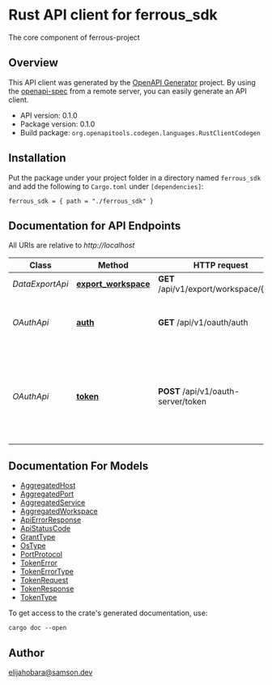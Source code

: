 # Rust API client for ferrous_sdk

The core component of ferrous-project


## Overview

This API client was generated by the [OpenAPI Generator](https://openapi-generator.tech) project.  By using the [openapi-spec](https://openapis.org) from a remote server, you can easily generate an API client.

- API version: 0.1.0
- Package version: 0.1.0
- Build package: `org.openapitools.codegen.languages.RustClientCodegen`

## Installation

Put the package under your project folder in a directory named `ferrous_sdk` and add the following to `Cargo.toml` under `[dependencies]`:

```
ferrous_sdk = { path = "./ferrous_sdk" }
```

## Documentation for API Endpoints

All URIs are relative to *http://localhost*

Class | Method | HTTP request | Description
------------ | ------------- | ------------- | -------------
*DataExportApi* | [**export_workspace**](docs/DataExportApi.md#export_workspace) | **GET** /api/v1/export/workspace/{uuid} | 
*OAuthApi* | [**auth**](docs/OAuthApi.md#auth) | **GET** /api/v1/oauth/auth | Initial endpoint an application redirects the user to.
*OAuthApi* | [**token**](docs/OAuthApi.md#token) | **POST** /api/v1/oauth-server/token | Endpoint an application calls itself after the user accepted and was redirected back to it.


## Documentation For Models

 - [AggregatedHost](docs/AggregatedHost.md)
 - [AggregatedPort](docs/AggregatedPort.md)
 - [AggregatedService](docs/AggregatedService.md)
 - [AggregatedWorkspace](docs/AggregatedWorkspace.md)
 - [ApiErrorResponse](docs/ApiErrorResponse.md)
 - [ApiStatusCode](docs/ApiStatusCode.md)
 - [GrantType](docs/GrantType.md)
 - [OsType](docs/OsType.md)
 - [PortProtocol](docs/PortProtocol.md)
 - [TokenError](docs/TokenError.md)
 - [TokenErrorType](docs/TokenErrorType.md)
 - [TokenRequest](docs/TokenRequest.md)
 - [TokenResponse](docs/TokenResponse.md)
 - [TokenType](docs/TokenType.md)


To get access to the crate's generated documentation, use:

```
cargo doc --open
```

## Author

elijahobara@samson.dev